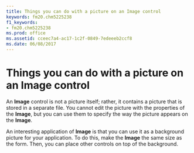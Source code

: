```yaml
---
title: Things you can do with a picture on an Image control
keywords: fm20.chm5225238
f1_keywords:
- fm20.chm5225238
ms.prod: office
ms.assetid: cceec7a4-ac17-1c2f-0849-7edeeeb2ccf8
ms.date: 06/08/2017
---
```



# Things you can do with a picture on an Image control

An  **Image** control is not a picture itself; rather, it contains a picture that is stored in a separate file. You cannot edit the picture with the properties of the **Image**, but you can use them to specify the way the picture appears on the **Image**.

An interesting application of  **Image** is that you can use it as a background picture for your application. To do this, make the **Image** the same size as the form. Then, you can place other controls on top of the background.

